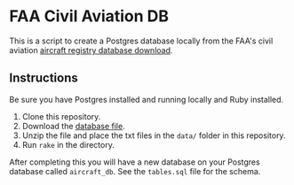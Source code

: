 # FAA Civil Aviation DB

This is a script to create a Postgres database locally from the FAA's
civil aviation [aircraft registry database download][faa].

## Instructions

Be sure you have Postgres installed and running locally and Ruby
installed.

1. Clone this repository.
1. Download the [database file][faa].
1. Unzip the file and place the txt files in the `data/` folder in this
   repository.
1. Run `rake` in the directory.

After completing this you will have a new database on your Postgres
database called `aircraft_db`. See the `tables.sql` file for the schema.

[faa]: https://www.faa.gov/licenses_certificates/aircraft_certification/aircraft_registry/releasable_aircraft_download/
